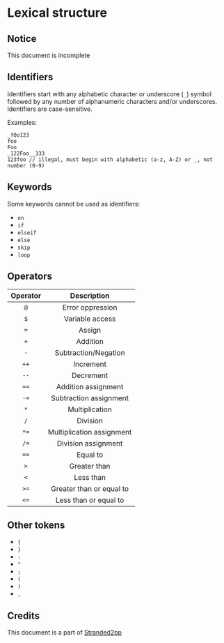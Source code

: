 # Lexical structure

## Notice

This document is incomplete

## Identifiers

Identifiers start with any alphabetic character or underscore (`_`) symbol
followed by any number of alphanumeric characters and/or underscores.
Identifiers are case-sensitive.

Examples:

```
_fOo123
foo
Foo
_122Foo__333
123foo // illegal, must begin with alphabetic (a-z, A-Z) or _, not number (0-9)
```

## Keywords

Some keywords cannot be used as identifiers:
  * `on`
  * `if`
  * `elseif`
  * `else`
  * `skip`
  * `loop`

## Operators

| Operator | Description |
|:--------:|:-----------:|
| `@` | Error oppression |
| `$` | Variable access |
| `=` | Assign |
| `+` | Addition |
| `-` | Subtraction/Negation |
| `++` | Increment |
| `--` | Decrement |
| `+=` | Addition assignment |
| `-=` | Subtraction assignment |
| `*` | Multiplication |
| `/` | Division |
| `*=` | Multiplication assignment |
| `/=` | Division assignment |
| `==` | Equal to |
| `>` | Greater than |
| `<` | Less than |
| `>=` | Greater than or equal to |
| `<=` | Less than or equal to |

## Other tokens

  * `{`
  * `}`
  * `:`
  * `"`
  * `;`
  * `(`
  * `)`
  * `,`

## Credits

This document is a part of [Stranded2pp](github.com/SMemsky/Stranded2pp)

